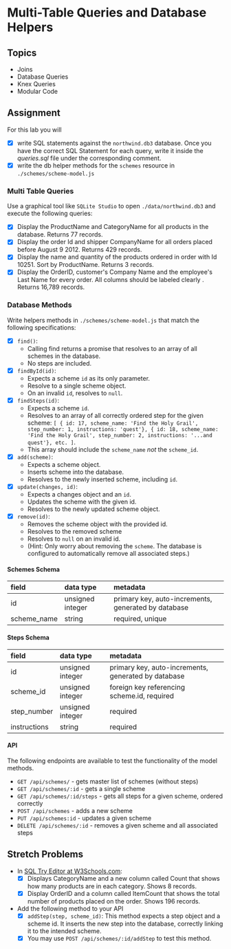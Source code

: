 # Multi-Table Queries and Database Helpers

## Topics

-   Joins
-   Database Queries
-   Knex Queries
-   Modular Code

## Assignment

For this lab you will

- [X] write SQL statements against the `northwind.db3` database. Once you have the correct SQL Statement for each query, write it inside the
 _queries.sql_ file under the corresponding comment.
- [X] write the db helper methods for the `schemes` resource in `./schemes/scheme-model.js`

### Multi Table Queries

Use a graphical tool like `SQLite Studio` to open `./data/northwind.db3` and execute the following queries:

- [X] Display the ProductName and CategoryName for all products in the database. Returns 77 records.
- [X] Display the order Id and shipper CompanyName for all orders placed before August 9 2012. Returns 429 records.
- [X] Display the name and quantity of the products ordered in order with Id 10251. Sort by ProductName. Returns 3 records.
- [X] Display the OrderID, customer's Company Name and the employee's Last Name for every order. All columns should be labeled clearly
. Returns 16,789 records.

### Database Methods

Write helpers methods in `./schemes/scheme-model.js` that match the following specifications:

- [X] `find()`:
    -   Calling find returns a promise that resolves to an array of all schemes in the database.
    -   No steps are included.
- [X] `findById(id)`:
    -   Expects a scheme `id` as its only parameter.
    -   Resolve to a single scheme object.
    -   On an invalid `id`, resolves to `null`.
- [X] `findSteps(id)`:
    -   Expects a scheme `id`.
    -   Resolves to an array of all correctly ordered step for the given scheme: `[ { id: 17, scheme_name: 'Find the Holy Grail', step_number: 1, instructions: 'quest'}, { id: 18, scheme_name: 'Find the Holy Grail', step_number: 2, instructions: '...and quest'}, etc. ]`.
    -   This array should include the `scheme_name` _not_ the `scheme_id`.
- [X] `add(scheme)`:
    -   Expects a scheme object.
    -   Inserts scheme into the database.
    -   Resolves to the newly inserted scheme, including `id`.
- [X] `update(changes, id)`:
    -   Expects a changes object and an `id`.
    -   Updates the scheme with the given id.
    -   Resolves to the newly updated scheme object.
- [X] `remove(id)`:
    -   Removes the scheme object with the provided id.
    -   Resolves to the removed scheme
    -   Resolves to `null` on an invalid id.
    -   (Hint: Only worry about removing the `scheme`. The database is configured to automatically remove all associated steps.)

#### Schemes Schema

| field       | data type        | metadata                                            |
| :---------- | :--------------- | :-------------------------------------------------- |
| id          | unsigned integer | primary key, auto-increments, generated by database |
| scheme_name | string           | required, unique                                    |

#### Steps Schema

| field        | data type        | metadata                                            |
| :----------- | :--------------- | :-------------------------------------------------- |
| id           | unsigned integer | primary key, auto-increments, generated by database |
| scheme_id    | unsigned integer | foreign key referencing scheme.id, required         |
| step_number  | unsigned integer | required                                            |
| instructions | string           | required                                            |

#### API

The following endpoints are available to test the functionality of the model methods.

-   `GET /api/schemes/` - gets master list of schemes (without steps)
-   `GET /api/schemes/:id` - gets a single scheme
-   `GET /api/schemes/:id/steps` - gets all steps for a given scheme, ordered correctly
-   `POST /api/schemes` - adds a new scheme
-   `PUT /api/schemes:id` - updates a given scheme
-   `DELETE /api/schemes/:id` - removes a given scheme and all associated steps

## Stretch Problems

-   In [SQL Try Editor at W3Schools.com](https://www.w3schools.com/Sql/tryit.asp?filename=trysql_select_top):
    - [X] Displays CategoryName and a new column called Count that shows how many products are in each category. Shows 8 records.
    - [X] Display OrderID and a column called ItemCount that shows the total number of products placed on the order. Shows 196 records.
-   Add the following method to your API
    - [X] `addStep(step, scheme_id)`: This method expects a step object and a scheme id. It inserts the new step into the database, correctly linking it to the intended scheme.
    - [X] You may use `POST /api/schemes/:id/addStep` to test this method.
